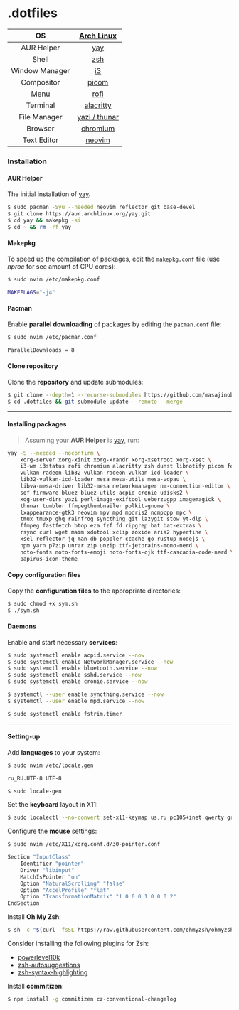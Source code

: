 # .dotfiles

|       OS       |               [Arch Linux](https://archlinux.org/)               |
| :------------: | :--------------------------------------------------------------: |
|   AUR Helper   |               [yay](https://github.com/Jguer/yay)                |
|     Shell      |                     [zsh](https://ohmyz.sh)                      |
| Window Manager |                  [i3](https://github.com/i3/i3)                  |
|   Compositor   |             [picom](https://github.com/yshui/picom)              |
|      Menu      |            [rofi](https://github.com/davatorium/rofi)            |
|    Terminal    |       [alacritty](https://github.com/alacritty/alacritty)        |
|  File Manager  |            [yazi / thunar](https://yazi-rs.github.io)            |
|    Browser     | [chromium](https://archlinux.org/packages/extra/x86_64/chromium) |
|  Text Editor   |                   [neovim](https://neovim.io)                    |

### Installation

#### AUR Helper

The initial installation of [yay](https://github.com/Jguer/yay).

```sh
$ sudo pacman -Syu --needed neovim reflector git base-devel
$ git clone https://aur.archlinux.org/yay.git
$ cd yay && makepkg -si
$ cd ~ && rm -rf yay
```

#### Makepkg

To speed up the compilation of packages, edit the `makepkg.conf` file (use _nproc_ for see amount of CPU cores):

```sh
$ sudo nvim /etc/makepkg.conf

MAKEFLAGS="-j4"
```

#### Pacman

Enable **parallel downloading** of packages by editing the `pacman.conf` file:

```sh
$ sudo nvim /etc/pacman.conf

ParallelDownloads = 8
```

#### Clone repository

Clone the **repository** and update submodules:

```sh
$ git clone --depth=1 --recurse-submodules https://github.com/masajinobe-ef/.dotfiles
$ cd .dotfiles && git submodule update --remote --merge
```

---

#### Installing packages

> Assuming your **AUR Helper** is [yay](https://github.com/Jguer/yay), run:

```sh
yay -S --needed --noconfirm \
    xorg-server xorg-xinit xorg-xrandr xorg-xsetroot xorg-xset \
    i3-wm i3status rofi chromium alacritty zsh dunst libnotify picom feh \
    vulkan-radeon lib32-vulkan-radeon vulkan-icd-loader \
    lib32-vulkan-icd-loader mesa mesa-utils mesa-vdpau \
    libva-mesa-driver lib32-mesa networkmanager nm-connection-editor \
    sof-firmware bluez bluez-utils acpid cronie udisks2 \
    xdg-user-dirs yazi perl-image-exiftool ueberzugpp imagemagick \
    thunar tumbler ffmpegthumbnailer polkit-gnome \
    lxappearance-gtk3 neovim mpv mpd mpdris2 ncmpcpp mpc \
    tmux tmuxp ghq rainfrog syncthing git lazygit stow yt-dlp \
    ffmpeg fastfetch btop eza fzf fd ripgrep bat bat-extras \
    rsync curl wget maim xdotool xclip zoxide aria2 hyperfine \
    xsel reflector jq man-db poppler ccache go rustup nodejs \
    npm yarn p7zip unrar zip unzip ttf-jetbrains-mono-nerd \
    noto-fonts noto-fonts-emoji noto-fonts-cjk ttf-cascadia-code-nerd \
    papirus-icon-theme
```

#### Copy configuration files

Copy the **configuration files** to the appropriate directories:

```sh
$ sudo chmod +x sym.sh
$ ./sym.sh
```

#### Daemons

Enable and start necessary **services**:

```sh
$ sudo systemctl enable acpid.service --now
$ sudo systemctl enable NetworkManager.service --now
$ sudo systemctl enable bluetooth.service --now
$ sudo systemctl enable sshd.service --now
$ sudo systemctl enable cronie.service --now

$ systemctl --user enable syncthing.service --now
$ systemctl --user enable mpd.service --now

$ sudo systemctl enable fstrim.timer
```

---

#### Setting-up

Add **languages** to your system:

```sh
$ sudo nvim /etc/locale.gen

ru_RU.UTF-8 UTF-8

$ sudo locale-gen
```

Set the **keyboard** layout in X11:

```sh
$ sudo localectl --no-convert set-x11-keymap us,ru pc105+inet qwerty grp:caps_toggle
```

Configure the **mouse** settings:

```sh
$ sudo nvim /etc/X11/xorg.conf.d/30-pointer.conf

Section "InputClass"
    Identifier "pointer"
    Driver "libinput"
    MatchIsPointer "on"
    Option "NaturalScrolling" "false"
    Option "AccelProfile" "flat"
    Option "TransformationMatrix" "1 0 0 0 1 0 0 0 2"
EndSection
```

Install **Oh My Zsh**:

```sh
$ sh -c "$(curl -fsSL https://raw.githubusercontent.com/ohmyzsh/ohmyzsh/master/tools/install.sh)"
```

Consider installing the following plugins for Zsh:

- [powerlevel10k](https://github.com/romkatv/powerlevel10k?tab=readme-ov-file#oh-my-zsh)
- [zsh-autosuggestions](https://github.com/zsh-users/zsh-autosuggestions/blob/master/INSTALL.md#oh-my-zsh)
- [zsh-syntax-highlighting](https://github.com/zsh-users/zsh-syntax-highlighting/blob/master/INSTALL.md#oh-my-zsh)

Install **commitizen**:

```sh
$ npm install -g commitizen cz-conventional-changelog
